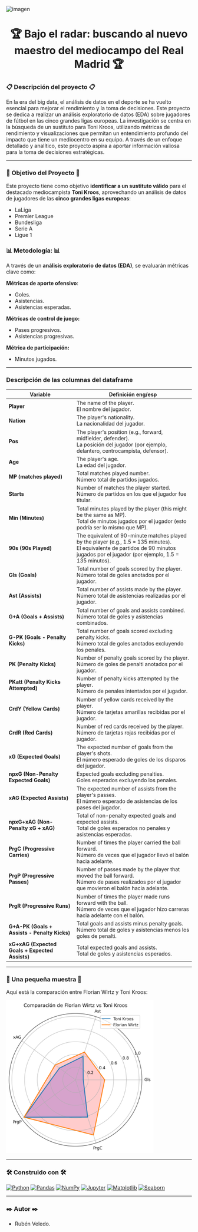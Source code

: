 ![imagen](https://static0.givemesportimages.com/wordpress/wp-content/uploads/2024/05/toni-kroos-2.jpg)
<h1 align="center">🏆 Bajo el radar: buscando al nuevo maestro del mediocampo del Real Madrid 🏆 </h1>

### 📋 Descripción del proyecto 📋

En la era del big data, el análisis de datos en el deporte se ha vuelto esencial para mejorar el rendimiento y la toma de decisiones. Este proyecto se dedica a realizar un análisis exploratorio de datos (EDA) sobre jugadores de fútbol en las cinco grandes ligas europeas. La investigación se centra en la búsqueda de un sustituto para Toni Kroos, utilizando métricas de rendimiento y visualizaciones que permitan un entendimiento profundo del impacto que tiene un mediocentro en su equipo. A través de un enfoque detallado y analítico, este proyecto aspira a aportar información valiosa para la toma de decisiones estratégicas.

-------------------------

### 🎯 **Objetivo del Proyecto** 🎯

Este proyecto tiene como objetivo **identificar a un sustituto válido** para el destacado mediocampista **Toni Kroos**, aprovechando un análisis de datos de jugadores de las **cinco grandes ligas europeas**:

- LaLiga
- Premier League
- Bundesliga
- Serie A
- Ligue 1

### 📊 **Metodología:** 📊

A través de un **análisis exploratorio de datos (EDA)**, se evaluarán métricas clave como:

**Métricas de aporte ofensivo**:
- Goles.
- Asistencias.
- Asistencias esperadas.

**Métricas de control de juego:**
- Pases progresivos.
- Asistencias progresivas.

**Métrica de participación:**
- Minutos jugados.

-------------------------------------------------

### Descripción de las columnas del dataframe

| **Variable**              | **Definición eng/esp**                                                                                   |
|---------------------------|--------------------------------------------------------------------------------------------------|
| **Player**                | The name of the player. <br> El nombre del jugador.                                           |
| **Nation**                | The player's nationality. <br> La nacionalidad del jugador.                                    |
| **Pos**                   | The player's position (e.g., forward, midfielder, defender). <br> La posición del jugador (por ejemplo, delantero, centrocampista, defensor). |
| **Age**                   | The player's age. <br> La edad del jugador.                                                   |
| **MP (matches played)**   | Total matches played number. <br> Número total de partidos jugados.                          |
| **Starts**                | Number of matches the player started. <br> Número de partidos en los que el jugador fue titular. |
| **Min (Minutes)**         | Total minutes played by the player (this might be the same as MP). <br> Total de minutos jugados por el jugador (esto podría ser lo mismo que MP). |
| **90s (90s Played)**     | The equivalent of 90-minute matches played by the player (e.g., 1.5 = 135 minutes). <br> El equivalente de partidos de 90 minutos jugados por el jugador (por ejemplo, 1.5 = 135 minutos). |
| **Gls (Goals)**           | Total number of goals scored by the player. <br> Número total de goles anotados por el jugador. |
| **Ast (Assists)**         | Total number of assists made by the player. <br> Número total de asistencias realizadas por el jugador. |
| **G+A (Goals + Assists)** | Total number of goals and assists combined. <br> Número total de goles y asistencias combinados. |
| **G-PK (Goals - Penalty Kicks)** | Total number of goals scored excluding penalty kicks. <br> Número total de goles anotados excluyendo los penales. |
| **PK (Penalty Kicks)**    | Number of penalty goals scored by the player. <br> Número de goles de penalti anotados por el jugador. |
| **PKatt (Penalty Kicks Attempted)** | Number of penalty kicks attempted by the player. <br> Número de penales intentados por el jugador. |
| **CrdY (Yellow Cards)**   | Number of yellow cards received by the player. <br> Número de tarjetas amarillas recibidas por el jugador. |
| **CrdR (Red Cards)**      | Number of red cards received by the player. <br> Número de tarjetas rojas recibidas por el jugador. |
| **xG (Expected Goals)**   | The expected number of goals from the player's shots. <br> El número esperado de goles de los disparos del jugador. |
| **npxG (Non-Penalty Expected Goals)** | Expected goals excluding penalties. <br> Goles esperados excluyendo los penales. |
| **xAG (Expected Assists)** | The expected number of assists from the player's passes. <br> El número esperado de asistencias de los pases del jugador. |
| **npxG+xAG (Non-Penalty xG + xAG)** | Total of non-penalty expected goals and expected assists. <br> Total de goles esperados no penales y asistencias esperadas. |
| **PrgC (Progressive Carries)** | Number of times the player carried the ball forward. <br> Número de veces que el jugador llevó el balón hacia adelante. |
| **PrgP (Progressive Passes)** | Number of passes made by the player that moved the ball forward. <br> Número de pases realizados por el jugador que movieron el balón hacia adelante. |
| **PrgR (Progressive Runs)** | Number of times the player made runs forward with the ball. <br> Número de veces que el jugador hizo carreras hacia adelante con el balón. |
| **G+A-PK (Goals + Assists - Penalty Kicks)** | Total goals and assists minus penalty goals. <br> Número total de goles y asistencias menos los goles de penalti. |
| **xG+xAG (Expected Goals + Expected Assists)** | Total expected goals and assists. <br> Total de goles y asistencias esperados. |

----------------------------

### 🎁 Una pequeña muestra 🎁

Aquí está la comparación entre Florian Wirtz y Toni Kroos:

<img src="src/notebooks/Wirtz%20vs%20Kroos.png" alt="Muestra" width="400" />

--------------------------------

### 🛠️ Construido con 🛠️

[![Python](https://img.shields.io/badge/Python-3776AB?style=flat-square&logo=python&logoColor=white)](https://www.python.org/)
[![Pandas](https://img.shields.io/badge/Pandas-150458?style=flat-square&logo=pandas&logoColor=white)](https://pandas.pydata.org/)
[![NumPy](https://img.shields.io/badge/Numpy-013243?style=flat-square&logo=numpy&logoColor=white)](https://numpy.org/)
[![Jupyter](https://img.shields.io/badge/Jupyter-F37626?style=flat-square&logo=jupyter&logoColor=white)](https://jupyter.org/)
[![Matplotlib](https://img.shields.io/badge/Matplotlib-003b57?style=flat-square&logo=matplotlib&logoColor=white)](https://matplotlib.org/)
[![Seaborn](https://img.shields.io/badge/Seaborn-9A1B30?style=flat-square&logo=seaborn&logoColor=white)](https://seaborn.pydata.org/)

-------------------------------------

### ✒️ Autor ✒️

- Rubén Veledo.
